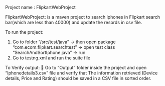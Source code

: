 Project name  : FlipkartWebProject

FlipkartWebProject: is a maven project to search iphones in Flipkart search bar(which are less than 40000) and update the resords in csv file.

To run the project:
1.	Go to folder  “/src/test/java” -> then open package “com.ecom.flipkart.searchtest” -> open test class “SearchAndSortIphone.java” -> run
2.	Go to testng.xml and run the suite file

To Verify output:
	Go to “Output” folder inside the project and open “Iphonedetails3.csv” file and verify that The information retrieved (Device details, Price and Rating) should be saved in a CSV file in sorted order.

